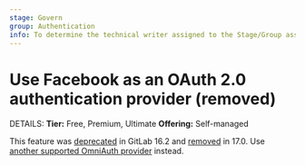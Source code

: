 ```yaml
---
stage: Govern
group: Authentication
info: To determine the technical writer assigned to the Stage/Group associated with this page, see https://handbook.gitlab.com/handbook/product/ux/technical-writing/#assignments
---
```


# Use Facebook as an OAuth 2.0 authentication provider (removed)

DETAILS:
**Tier:** Free, Premium, Ultimate
**Offering:** Self-managed

This feature was [deprecated](https://gitlab.com/gitlab-org/gitlab/-/issues/416000) in GitLab 16.2
and [removed](https://gitlab.com/gitlab-org/gitlab/-/issues/416281) in 17.0.
Use [another supported OmniAuth provider](omniauth.md#supported-providers) instead.
